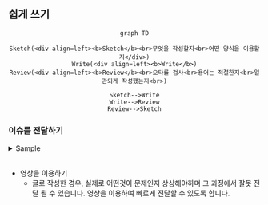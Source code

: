 ## 쉽게 쓰기

<center><div markdown="1">

```mermaid
graph TD

Sketch(<div align=left><b>Sketch</b><br>무엇을 작성할지<br>어떤 양식을 이용할지</div>)
Write(<div align=left><b>Write</b>)
Review(<div align=left><b>Review</b><br>오타를 검사<br>용어는 적절한지<br>일관되게 작성했는지<br>)

Sketch-->Write
Write-->Review
Review-->Sketch
```
</div></center>

### 이슈를 전달하기

<details><summary>Sample</summary>
<div markdown="1">

> **문제를 한문장으로 표현**
> 
> * 문제에 대한 설명
> * 현재 상황에 대한
> * ...
> 
> `영상 및 이미지`

</div></details>
<br>

* 영상을 이용하기
  * 글로 작성한 경우, 실제로 어떤것이 문제인지 상상해야하며 그 과정에서 잘못 전달 될 수 있습니다. 영상을 이용하여 빠르게 전달할 수 있도록 합니다.